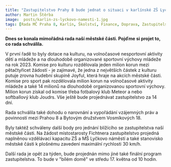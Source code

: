 ```yaml
---
title: "Zastupitelstvo Prahy 8 bude jednat o situaci v karlínské ZŠ Lyčkovo náměstí i o plošné třicítce"
author: Martin Štěrba
image:  posts/karlin-zs-lyckovo-namesti-1.jpg
tags: [Rada MČ Praha 8, Karlín, Školství, Finance, Doprava, Zastupitelstvo]
---
```


**Dnes se konala mimořádná rada naší městské části. Pojďme si projet to, co rada schválila.**

V první řadě to byly dotace na kulturu, na volnočasové nesportovní aktivity dětí a mládeže a na dlouhodobě organizované sportovní výchovy mládeže na rok 2023. Komise pro kulturu rozdělovala jeden milion korun mezi pětačtyřicet žádostí - je zajímavé, že jedna z největších částek z kulturu putuje zrovna hudební skupině Joyful, která hraje na akcích městské části. Komise pro sport pak rozdělovala milion korun na volnočasové aktivity mládeže a také 14 milionů na dlouhodobě organizovanou sportovní výchovy. Milion korun získal od komise třeba fotbalový klub Meteor a nebo softballový klub Joudrs. Vše ještě bude projednávat zastupitelstvo za 14 dní. 

Rada schválila také dohodu o narovnání a vypořádání vzájemných práv a povinností mezi Prahou 8 a Bytovým družstvem Vosmíkových 18. 

Byly taktéž schváleny další body pro jednání blížícího se zastupitelstva naší městské části. Na žádost místostarosty Fichtnera zastupitelstvo projedná naplněnou vzdělávací kapacitu ZŠ a MŠ Lyčkovo náměstí a také stanovisko městské části k plošnému zavedení maximální rychlosti 30 km/h. 

Další rada je opět za týden, bude projednán mimo jiné také finální program zastupitelstva. To bude v "bílém domě" ve středu 17. května od 10 hodin.
